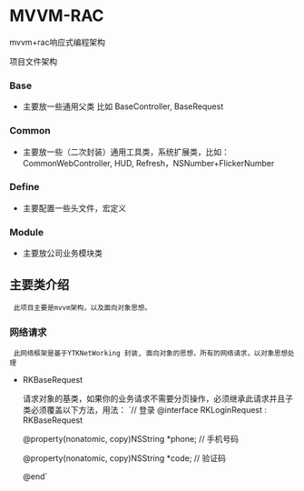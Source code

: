 # MVVM-RAC
mvvm+rac响应式编程架构

项目文件架构

### Base
  * 主要放一些通用父类 比如 BaseController, BaseRequest
### Common
  * 主要放一些（二次封装）通用工具类，系统扩展类，比如：CommonWebController, HUD, Refresh，NSNumber+FlickerNumber
### Define
  * 主要配置一些头文件，宏定义
### Module
  * 主要放公司业务模块类


## 主要类介绍
     此项目主要是mvvm架构，以及面向对象思想。
   ### 网络请求
     此网络框架是基于YTKNetWorking 封装, 面向对象的思想，所有的网络请求，以对象思想处理
     
   * RKBaseRequest
   
     请求对象的基类，如果你的业务请求不需要分页操作，必须继承此请求并且子类必须覆盖以下方法，用法：
     `// 登录
        @interface RKLoginRequest : RKBaseRequest

        @property(nonatomic, copy)NSString *phone;  // 手机号码

        @property(nonatomic, copy)NSString *code;  // 验证码

        @end`
     
        
     
       

